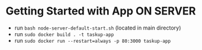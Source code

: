 # Getting Started with App ON SERVER

- run `bash node-server-default-start.sh` (located in main directory)
- run `sudo docker build . -t taskup-app`
- run `sudo docker run --restart=always -p 80:3000 taskup-app`